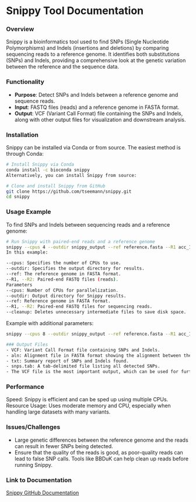 # Snippy Tool Documentation
### Overview
Snippy is a bioinformatics tool used to find SNPs (Single Nucleotide Polymorphisms) and Indels (insertions and deletions) by comparing sequencing reads to a reference genome. It identifies both substitutions (SNPs) and Indels, providing a comprehensive look at the genetic variation between the reference and the sequence data.

### Functionality
- **Purpose**: Detect SNPs and Indels between a reference genome and sequence reads.
- **Input**: FASTQ files (reads) and a reference genome in FASTA format.
- **Output**: VCF (Variant Call Format) file containing the SNPs and Indels, along with other output files for 
visualization and downstream analysis.

### Installation
Snippy can be installed via Conda or from source. The easiest method is through Conda:

```bash
# Install Snippy via Conda
conda install -c bioconda snippy
Alternatively, you can install Snippy from source:
```
```bash
# Clone and install Snippy from GitHub
git clone https://github.com/tseemann/snippy.git
cd snippy
```
### Usage Example
To find SNPs and Indels between sequencing reads and a reference genome:
``` bash
# Run Snippy with paired-end reads and a reference genome
snippy --cpus 4 --outdir snippy_output --ref reference.fasta --R1 acc_1.fastq --R2 acc_2.fastq
In this example:

--cpus: Specifies the number of CPUs to use.
--outdir: Specifies the output directory for results.
--ref: The reference genome in FASTA format.
--R1, --R2: Paired-end FASTQ files (reads).
Parameters
--cpus: Number of CPUs for parallelization.
--outdir: Output directory for Snippy results.
--ref: Reference genome in FASTA format.
--R1, --R2: Paired-end FASTQ files for sequencing reads.
--cleanup: Deletes unnecessary intermediate files to save disk space.
```
Example with additional parameters:

```bash
snippy --cpus 8 --outdir snippy_output --ref reference.fasta --R1 acc_1.fastq --R2 acc_2.fastq --cleanup

### Output Files
- VCF: Variant Call Format file containing SNPs and Indels.
- aln: Alignment file in FASTA format showing the alignment between the reference genome and the reads.
- txt: Summary report of SNPs and Indels found.
- snps.tab: A tab-delimited file listing all detected SNPs.
- The VCF file is the most important output, which can be used for further variant analysis.
```
### Performance
Speed: Snippy is efficient and can be sped up using multiple CPUs.
Resource Usage: Uses moderate memory and CPU, especially when handling large datasets with many variants.

### Issues/Challenges
- Large genetic differences between the reference genome and the reads can result in fewer SNPs being detected.
- Ensure that the quality of the reads is good, as poor-quality reads can lead to false SNP calls. Tools like BBDuK can help clean up reads before running Snippy.

### Link to Documentation
[Snippy GitHub Documentation](https://github.com/tseemann/snippy)

